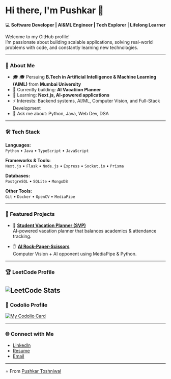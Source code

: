 # Hi there, I'm Pushkar 👋  

💻 **Software Developer | AI&ML Engineer | Tech Explorer | Lifelong Learner**  

Welcome to my GitHub profile!  
I’m passionate about building scalable applications, solving real-world problems with code, and constantly learning new technologies.  

---

### 🚀 About Me
- 🎓 🎓 Persuing **B.Tech in Artificial Intelligence & Machine Learning (AIML)** from **Mumbai University**  
- 🔭 Currently building: **AI Vacatiion Planner**  
- 🌱 Learning: **Next.js, AI-powered applications**  
- ⚡ Interests: Backend systems, AI/ML, Computer Vision, and Full-Stack Development  
- 💬 Ask me about: Python, Java, Web Dev, DSA  

---

### 🛠️ Tech Stack  
**Languages:**  
`Python` • `Java` • `TypeScript` • `JavaScript`  

**Frameworks & Tools:**  
`Next.js` • `Flask` • `Node.js` • `Express` • `Socket.io` • `Prisma`  

**Databases:**  
`PostgreSQL` • `SQLite` • `MongoDB`  

**Other Tools:**  
`Git` • `Docker` • `OpenCV` • `MediaPipe`  

---

### 📌 Featured Projects
- 🎯 **[Student Vacation Planner (SVP)](https://github.com/yourusername/svp)**  
   AI-powered vacation planner that balances academics & attendance tracking.  

- ✋ **[AI Rock-Paper-Scissors](https://github.com/yourusername/rps-ai)**  
   Computer Vision + AI opponent using MediaPipe & Python.  

---

### 🏆 LeetCode Profile
![LeetCode Stats](https://leetcard.jacoblin.cool/Pushkar_Toshniwal?theme=dark&font=Baloo%202&ext=heatmap)
--------
### 🚀 Codolio Profile
[![My Codolio Card](https://codolio.com/profile/Pushkart/card)](https://codolio.com/profile/Pushkart)


---

### 🌐 Connect with Me  
- [LinkedIn](https://linkedin.com/in/pushkartoshniwal)  
- [Resume](https://drive.google.com/file/d/1MhT4LZKvH72hBgpiyItpxXkuvlzZa8bb/view?usp=sharing)  
- [Email](mailto:youremail@gmail.com)  

---

⭐️ From [Pushkar Toshniwal](https://github.com/pushkart1301)
